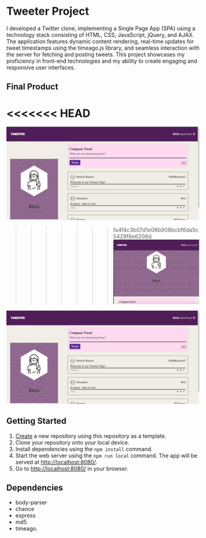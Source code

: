 # Tweeter Project

I developed a Twitter clone, implementing a Single Page App (SPA) using a technology stack consisting of HTML, CSS, JavaScript, jQuery, and AJAX. The application features dynamic content rendering, real-time updates for tweet timestamps using the timeago.js library, and seamless interaction with the server for fetching and posting tweets. This project showcases my proficiency in front-end technologies and my ability to create engaging and responsive user interfaces.

## Final Product
<<<<<<< HEAD
=======
![Desktop Layout](https://github.com/bahmed32/tweeter/blob/master/docs/DesktopLayout.png)



>>>>>>> fa4f4c3b07d1e06b908bcbf6da5c5429f8e6206d
![Tablet Layout](https://github.com/bahmed32/tweeter/blob/master/docs/TabletLayout.png)


![Desktop Layout](https://github.com/bahmed32/tweeter/blob/master/docs/DesktopLayout.png)


## Getting Started

1. [Create](https://docs.github.com/en/repositories/creating-and-managing-repositories/creating-a-repository-from-a-template) a new repository using this repository as a template.
2. Clone your repository onto your local device.
3. Install dependencies using the `npm install` command.
3. Start the web server using the `npm run local` command. The app will be served at <http://localhost:8080/>.
4. Go to <http://localhost:8080/> in your browser.

## Dependencies
- body-parser
- chance
- express
- md5
- timeago.

